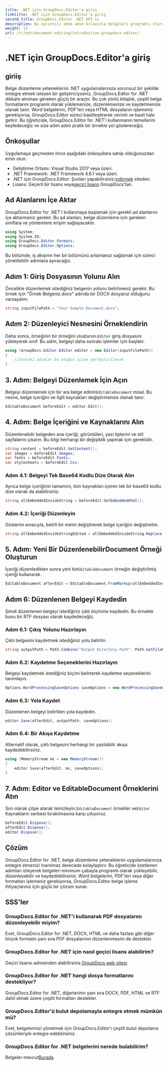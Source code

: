 ```yaml
---
title: .NET için GroupDocs.Editor'a giriş
linktitle: .NET için GroupDocs.Editor'a giriş
second_title: GroupDocs.Editor .NET API'si
description: Bu ayrıntılı adım adım kılavuzla belgeleri programlı olarak düzenlemek için GroupDocs.Editor for .NET'i nasıl kullanacağınızı öğrenin.
weight: 12
url: /tr/net/document-editing/introduction-groupdocs-editor/
---
```


# .NET için GroupDocs.Editor'a giriş

## giriiş 
Belge düzenleme yeteneklerini .NET uygulamalarınıza sorunsuz bir şekilde entegre etmek isteyen bir geliştiriciyseniz, GroupDocs.Editor for .NET dikkate alınması gereken güçlü bir araçtır. Bu çok yönlü kitaplık, çeşitli belge formatlarını programlı olarak yüklemenize, düzenlemenize ve kaydetmenize olanak tanır. Word belgelerini, PDF'leri veya HTML dosyalarını işlemeniz gerekiyorsa, GroupDocs.Editor süreci basitleştirerek verimli ve basit hale getirir. Bu öğreticide, GroupDocs.Editor for .NET'i kullanmanın temellerini keşfedeceğiz ve size adım adım pratik bir örnekle yol göstereceğiz.
## Önkoşullar
Uygulamaya geçmeden önce aşağıdaki önkoşullara sahip olduğunuzdan emin olun:
- Geliştirme Ortamı: Visual Studio 2017 veya üzeri.
- .NET Framework: .NET Framework 4.6.1 veya üzeri.
-  .NET için GroupDocs.Editor: Şunları yapabilirsiniz:[indirmek](https://releases.groupdocs.com/editor/net/) siteden.
-  Lisans: Geçerli bir lisans veya[geçici lisans](https://purchase.groupdocs.com/temporary-license/) GroupDocs'tan.
## Ad Alanlarını İçe Aktar
GroupDocs.Editor for .NET'i kullanmaya başlamak için gerekli ad alanlarını içe aktarmanız gerekir. Bu ad alanları, belge düzenleme için gereken sınıflara ve yöntemlere erişim sağlayacaktır.
```csharp
using System;
using System.IO;
using GroupDocs.Editor.Formats;
using GroupDocs.Editor.Options;
```

Bu bölümde, iş akışının her bir bölümünü anlamanızı sağlamak için süreci yönetilebilir adımlara ayıracağız.
## Adım 1: Giriş Dosyasının Yolunu Alın
Öncelikle düzenlemek istediğiniz belgenin yolunu belirtmeniz gerekir. Bu örnek için "Örnek Belgeniz.docx" adında bir DOCX dosyanız olduğunu varsayalım.
```csharp
string inputFilePath = "Your Sample Document.docx";
```
## Adım 2: Düzenleyici Nesnesini Örneklendirin
 Daha sonra, örneğinin bir örneğini oluşturun.`Editor` giriş dosyasını yükleyerek sınıf. Bu adım, belgeyi daha sonraki işlemler için başlatır.
```csharp
using (GroupDocs.Editor.Editor editor = new Editor(inputFilePath))
{
    //Sonraki adımlar bu bloğun içine yerleştirilecek
}
```
## 3. Adım: Belgeyi Düzenlemek İçin Açın
 Belgeyi düzenlemek için bir ara belge edinin`EditableDocument` misal. Bu nesne, belge içeriğini ve ilgili kaynakları değiştirmenize olanak tanır.
```csharp
EditableDocument beforeEdit = editor.Edit();
```
## 4. Adım: Belge İçeriğini ve Kaynaklarını Alın
Düzenlenebilir belgeden ana içeriği, görüntüleri, yazı tiplerini ve stil sayfalarını çıkarın. Bu bilgi herhangi bir değişiklik yapmak için gereklidir.
```csharp
string content = beforeEdit.GetContent();
var images = beforeEdit.Images;
var fonts = beforeEdit.Fonts;
var stylesheets = beforeEdit.Css;
```
### Adım 4.1: Belgeyi Tek Base64 Kodlu Dize Olarak Alın
Ayrıca belge içeriğinin tamamını, tüm kaynakları içeren tek bir base64 kodlu dize olarak da alabilirsiniz.
```csharp
string allEmbeddedInsideString = beforeEdit.GetEmbeddedHtml();
```
### Adım 4.2: İçeriği Düzenleyin
Gösterim amacıyla, belirli bir metni değiştirerek belge içeriğini değiştirelim.
```csharp
string allEmbeddedInsideStringEdited = allEmbeddedInsideString.Replace("Subtitle", "Edited subtitle");
```
## 5. Adım: Yeni Bir DüzenlenebilirDocument Örneği Oluşturun
 İçeriği düzenledikten sonra yeni bir`EditableDocument` örneğin değiştirilmiş içeriği kullanarak.
```csharp
EditableDocument afterEdit = EditableDocument.FromMarkup(allEmbeddedInsideStringEdited, null);
```
## Adım 6: Düzenlenen Belgeyi Kaydedin
Şimdi düzenlenen belgeyi istediğiniz çıktı biçimine kaydedin. Bu örnekte bunu bir RTF dosyası olarak kaydedeceğiz.
### Adım 6.1: Çıkış Yolunu Hazırlayın
Çıktı belgesini kaydetmek istediğiniz yolu belirtin.
```csharp
string outputPath = Path.Combine("Output Directory Path", Path.GetFileNameWithoutExtension(inputFilePath) + ".rtf");
```
### Adım 6.2: Kaydetme Seçeneklerini Hazırlayın
Belgeyi kaydetmek istediğiniz biçimi belirterek kaydetme seçeneklerini tanımlayın.
```csharp
Options.WordProcessingSaveOptions saveOptions = new WordProcessingSaveOptions(WordProcessingFormats.Rtf);
```
### Adım 6.3: Yola Kaydet
Düzenlenen belgeyi belirtilen yola kaydedin.
```csharp
editor.Save(afterEdit, outputPath, saveOptions);
```
### Adım 6.4: Bir Akışa Kaydetme
Alternatif olarak, çıktı belgesini herhangi bir yazılabilir akışa kaydedebilirsiniz.
```csharp
using (MemoryStream ms = new MemoryStream())
{
    editor.Save(afterEdit, ms, saveOptions);
}
```
## 7. Adım: Editor ve EditableDocument Örneklerini Atın
 Son olarak çöpe atarak temizleyin.`EditableDocument` örnekler ve`Editor` Kaynakların serbest bırakılmasına karşı çıkıyoruz.
```csharp
beforeEdit.Dispose();
afterEdit.Dispose();
editor.Dispose();
```

## Çözüm
GroupDocs.Editor for .NET, belge düzenleme yeteneklerini uygulamalarınıza entegre etmenizi inanılmaz derecede kolaylaştırır. Bu öğreticide özetlenen adımları izleyerek belgeleri minimum çabayla programlı olarak yükleyebilir, düzenleyebilir ve kaydedebilirsiniz. Word belgelerini, PDF'leri veya diğer formatları işlemeniz gerekiyorsa, GroupDocs.Editor belge işleme ihtiyaçlarınız için güçlü bir çözüm sunar.
## SSS'ler
### GroupDocs.Editor for .NET'i kullanarak PDF dosyalarını düzenleyebilir miyim?
Evet, GroupDocs.Editor for .NET, DOCX, HTML ve daha fazlası gibi diğer birçok formatın yanı sıra PDF dosyalarının düzenlenmesini de destekler.
### GroupDocs.Editor for .NET için nasıl geçici lisans alabilirim?
 Geçici lisansı adresinden alabilirsiniz.[GroupDocs web sitesi](https://purchase.groupdocs.com/temporary-license/).
### GroupDocs.Editor for .NET hangi dosya formatlarını destekliyor?
GroupDocs.Editor for .NET, diğerlerinin yanı sıra DOCX, PDF, HTML ve RTF dahil olmak üzere çeşitli formatları destekler.
### GroupDocs.Editor'ü bulut depolamayla entegre etmek mümkün mü?
Evet, belgelerinizi yönetmek için GroupDocs.Editor'ı çeşitli bulut depolama çözümleriyle entegre edebilirsiniz.
### GroupDocs.Editor for .NET belgelerini nerede bulabilirim?
Belgeler mevcut[Burada](https://tutorials.groupdocs.com/editor/net/).